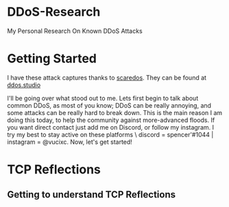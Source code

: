 # DDoS-Research
My Personal Research On Known DDoS Attacks 

# Getting Started 

I have these attack captures thanks to [scaredos](https://github.com/scaredos). They can be found at [ddos.studio](http://ddos.studio/pkts)

I'll be going over what stood out to me. Lets first begin to talk about common DDoS, as most of you know; DDoS can be really annoying, and some attacks can be really hard to break down. This is the main reason I am doing this today, to help the community against more-advanced floods. If you want direct contact just add me on Discord, or follow my instagram. I try my best to stay active on these platforms \\ discord = spencer'#1044 | instagram = @vucixc. Now, let's get started!

# TCP Reflections

## Getting to understand TCP Reflections

